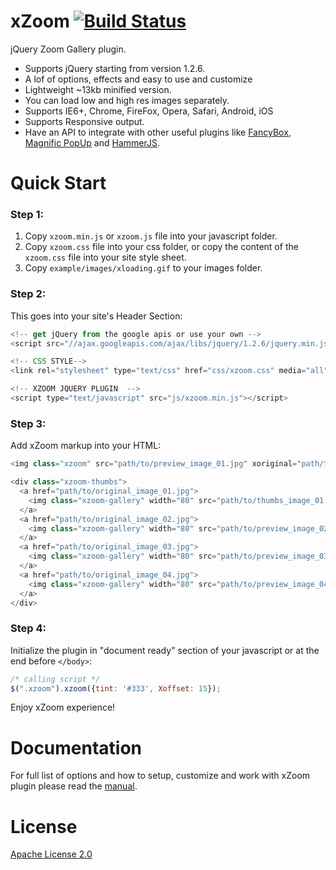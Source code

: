 # xZoom [![Build Status](https://travis-ci.org/payalord/xZoom.svg?branch=master)](https://travis-ci.org/payalord/xZoom)
jQuery Zoom Gallery plugin.
* Supports jQuery starting from version 1.2.6.
* A lof of options, effects and easy to use and customize
* Lightweight ~13kb minified version.
* You can load low and high res images separately.
* Supports IE6+, Chrome, FireFox, Opera, Safari, Android, iOS
* Supports Responsive output.
* Have an API to integrate with other useful plugins like [FancyBox](http://www.fancyapps.com/fancybox/), [Magnific PopUp](http://dimsemenov.com/plugins/magnific-popup/) and [HammerJS](http://hammerjs.github.io/).

# Quick Start

### Step 1:
1. Copy `xzoom.min.js` or `xzoom.js` file into your javascript folder.
2. Copy `xzoom.css` file into your css folder, or copy the content of the `xzoom.css` file into your site style sheet.
3. Copy `example/images/xloading.gif` to your images folder.

### Step 2:
This goes into your site's Header Section:
```javascript
<!-- get jQuery from the google apis or use your own -->
<script src="//ajax.googleapis.com/ajax/libs/jquery/1.2.6/jquery.min.js"></script>

<!-- CSS STYLE-->
<link rel="stylesheet" type="text/css" href="css/xzoom.css" media="all" />

<!-- XZOOM JQUERY PLUGIN  -->
<script type="text/javascript" src="js/xzoom.min.js"></script>
```
### Step 3:
Add xZoom markup into your HTML:
```javascript
<img class="xzoom" src="path/to/preview_image_01.jpg" xoriginal="path/to/original_image_01.jpg" />

<div class="xzoom-thumbs">
  <a href="path/to/original_image_01.jpg">
    <img class="xzoom-gallery" width="80" src="path/to/thumbs_image_01.jpg"  xpreview="path/to/preview_image_01.jpg">
  </a>
  <a href="path/to/original_image_02.jpg">
    <img class="xzoom-gallery" width="80" src="path/to/preview_image_02.jpg">
  </a>
  <a href="path/to/original_image_03.jpg">
    <img class="xzoom-gallery" width="80" src="path/to/preview_image_03.jpg">
  </a>
  <a href="path/to/original_image_04.jpg">
    <img class="xzoom-gallery" width="80" src="path/to/preview_image_04.jpg">
  </a>
</div>
```
### Step 4:
Initialize the plugin in "document ready" section of your javascript or at the end before `</body>`:
```javascript
/* calling script */
$(".xzoom").xzoom({tint: '#333', Xoffset: 15});
```
Enjoy xZoom experience!

# Documentation
For full list of options and how to setup, customize and work with xZoom plugin please read the [manual](doc/manual.md).

# License
[Apache License 2.0](LICENSE)
